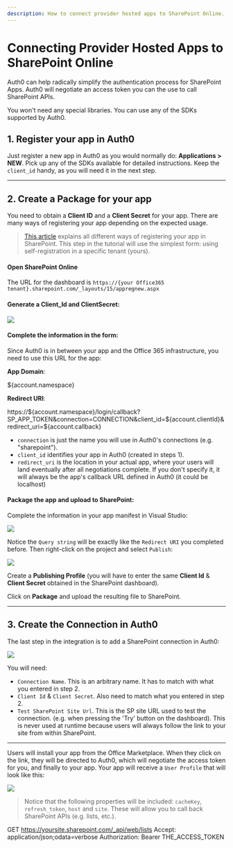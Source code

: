 ```yaml
---
description: How to connect provider hosted apps to SharePoint Online.
---
```


# Connecting Provider Hosted Apps to SharePoint Online

Auth0 can help radically simplify the authentication process for SharePoint Apps. Auth0 will negotiate an access token you can the use to call SharePoint APIs.

You won't need any special libraries. You can use any of the SDKs supported by Auth0.

## 1. Register your app in Auth0

Just register a new app in Auth0 as you would normally do: __Applications > NEW__. Pick up any of the SDKs available for detailed instructions. Keep the `client_id` handy, as you will need it in the next step.

---

## 2. Create a Package for your app

You need to obtain a __Client ID__ and a __Client Secret__ for your app. There are many ways of registering your app depending on the expected usage. 

> [This article](http://msdn.microsoft.com/en-us/library/office/jj687469(v=office.15).aspx) explains all different ways of registering your app in SharePoint. This step in the tutorial will use the simplest form: using self-registration in a specific tenant (yours).

#### Open SharePoint Online

The URL for the dashboard is `https://{your Office365 tenant}.sharepoint.com/_layouts/15/appregnew.aspx`

#### Generate a __Client_Id__ and __ClientSecret__:

![](/media/articles/integrations/sharepoint-apps/90SvG.png)

#### Complete the information in the form:

Since Auth0 is in between your app and the Office 365 infrastructure, you need to use this URL for the app:

**App Domain**: 
  
  ${account.namespace}

**Redirect URI**:

  https://${account.namespace}/login/callback?SP_APP_TOKEN&connection=CONNECTION&client_id=${account.clientId}&redirect_uri=${account.callback}

* `connection` is just the name you will use in Auth0's connections (e.g. "sharepoint").
* `client_id` identifies your app in Auth0 (created in steps 1).
* `redirect_uri` is the location in your actual app, where your users will land eventually after all negotiations complete. If you don't specify it, it will always be the app's callback URL defined in Auth0 (it could be localhost)

#### Package the app and upload to SharePoint:

Complete the information in your app manifest in Visual Studio:

![](/media/articles/integrations/sharepoint-apps/90SEc.png)

Notice the `Query string` will be exactly like the `Redirect URI` you completed before. Then right-click on the project and select `Publish`:

![](/media/articles/integrations/sharepoint-apps/90SUB.png)

Create a __Publishing Profile__ (you will have to enter the same __Client Id__ & __Client Secret__ obtained in the SharePoint dashboard).

Click on __Package__ and upload the resulting file to SharePoint.

---

## 3. Create the Connection in Auth0

The last step in the integration is to add a SharePoint connection in Auth0:

![](/media/articles/integrations/sharepoint-apps/8XoVl.png)

You will need:

* `Connection Name`. This is an arbitrary name. It has to match with what you entered in step 2.
* `Client Id` & `Client Secret`. Also need to match what you entered in step 2.
* `Test SharePoint Site Url`. This is the SP site URL used to test the connection. (e.g. when pressing the 'Try' button on the dashboard). This is never used at runtime because users will always follow the link to your site from within SharePoint.

---

Users will install your app from the Office Marketplace. When they click on the link, they will be directed to Auth0, which will negotiate the access token for you, and finally to your app. Your app will receive a `User Profile` that will look like this:

![](/media/articles/integrations/sharepoint-apps/8Xp6x.png) 

> Notice that the following properties will be included: `cacheKey`, `refresh_token`, `host` and `site`. These will allow you to call back SharePoint APIs (e.g. lists, etc.). 

  GET https://yoursite.sharepoint.com/_api/web/lists
  Accept: application/json;odata=verbose
  Authorization: Bearer THE_ACCESS_TOKEN
